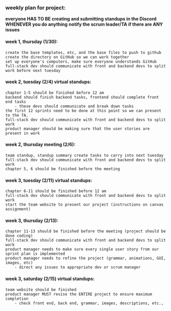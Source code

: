 ### weekly plan for project: 
**everyone HAS TO BE creating and submitting standups in the Discord WHENEVER you do anything**
**notify the scrum leader/TA if there are ANY issues**

#### week 1, thursday (1/30):
	create the base templates, etc, and the base files to push to github
	create the directory on GitHub so we can work together 
	set up everyone's computers, make sure everyone understands GitHub
	full-stack dev should communicate with front and backend devs to split work before next tuesday

#### week 2, tuesday (2/4) virtual standups: 
	chapter 1-5 should be finished before 12 am
	backend should finish backend tasks, frontend should complete front end tasks
		- these devs should communicate and break down tasks
	the first 12 sprints need to be done at this point so we can present to the TA. 
	full-stack dev should communicate with front and backend devs to split work
	product manager should be making sure that the user stories are present in work

#### week 2, thursday meeting (2/6):
	team standup, standup summary create tasks to carry into next tuesday
	full-stack dev should communicate with front and backend devs to split work
	chapter 5, 6 should be finished before the meeting

#### week 3, tuesday (2/11) virtual standups:
	chapter 6-11 should be finished before 12 am
	full-stack dev should communicate with front and backend devs to split work
	start the team website to present our project (instructions on canvas assignment)

#### week 3, thursday (2/13):
	chapter 11-13 should be finished before the meeting (project should be done coding)
	full-stack dev should communicate with front and backend devs to split work
	product manager needs to make sure every single user story from our sprint plan is implemented
	product manager needs to refine the project (grammar, animations, GUI, images, etc)
		- direct any issues to appropriate dev or scrum manager

#### week 3, saturday (2/15) virtual standups:
	team website should be finished 
	product manager MUST revise the ENTIRE project to ensure maximum completion 
		- check front end, back end, grammar, images, descriptions, etc.,
	
